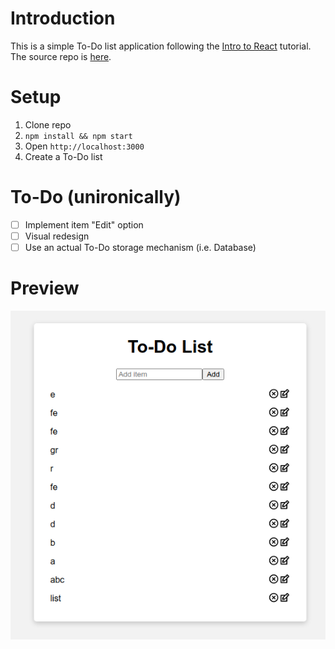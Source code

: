# Introduction
This is a simple To-Do list application following the [Intro to React](https://www.youtube.com/watch?v=E1E08i2UJGI) tutorial. The source repo is [here](https://github.com/briancodex/react-todo-app-v1).

# Setup
1. Clone repo
2. `npm install && npm start`
3. Open `http://localhost:3000`
4. Create a To-Do list

# To-Do (unironically)
- [ ] Implement item "Edit" option
- [ ] Visual redesign
- [ ] Use an actual To-Do storage mechanism (i.e. Database)

# Preview
![preview image](preview.png)